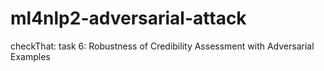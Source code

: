 # ml4nlp2-adversarial-attack
checkThat: task 6: Robustness of Credibility Assessment with Adversarial Examples
